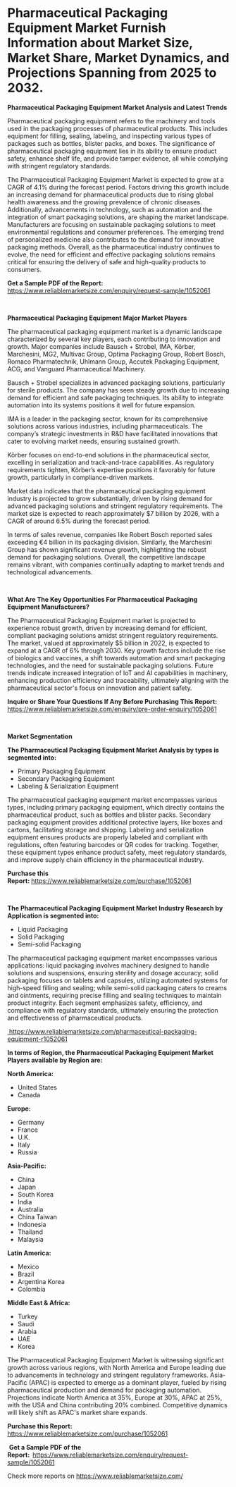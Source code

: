 <p><h1>Pharmaceutical Packaging Equipment Market Furnish Information about Market Size, Market Share, Market Dynamics, and Projections Spanning from 2025 to 2032.</h1></p><p><strong>Pharmaceutical Packaging Equipment Market Analysis and Latest Trends</strong></p>
<p><p>Pharmaceutical packaging equipment refers to the machinery and tools used in the packaging processes of pharmaceutical products. This includes equipment for filling, sealing, labeling, and inspecting various types of packages such as bottles, blister packs, and boxes. The significance of pharmaceutical packaging equipment lies in its ability to ensure product safety, enhance shelf life, and provide tamper evidence, all while complying with stringent regulatory standards.</p><p>The Pharmaceutical Packaging Equipment Market is expected to grow at a CAGR of 4.1% during the forecast period. Factors driving this growth include an increasing demand for pharmaceutical products due to rising global health awareness and the growing prevalence of chronic diseases. Additionally, advancements in technology, such as automation and the integration of smart packaging solutions, are shaping the market landscape. Manufacturers are focusing on sustainable packaging solutions to meet environmental regulations and consumer preferences. The emerging trend of personalized medicine also contributes to the demand for innovative packaging methods. Overall, as the pharmaceutical industry continues to evolve, the need for efficient and effective packaging solutions remains critical for ensuring the delivery of safe and high-quality products to consumers.</p></p>
<p><strong>Get a Sample PDF of the Report:&nbsp;</strong> <a href="https://www.reliablemarketsize.com/enquiry/request-sample/1052061?utm_campaign=2464&utm_medium=2&utm_source=Github&utm_content=ia&utm_term=20022025&utm_id=pharmaceutical-packaging-equipment">https://www.reliablemarketsize.com/enquiry/request-sample/1052061</a></p>
<p>&nbsp;</p>
<p><strong>Pharmaceutical Packaging Equipment Major Market Players</strong></p>
<p><p>The pharmaceutical packaging equipment market is a dynamic landscape characterized by several key players, each contributing to innovation and growth. Major companies include Bausch + Strobel, IMA, Körber, Marchesini, MG2, Multivac Group, Optima Packaging Group, Robert Bosch, Romaco Pharmatechnik, Uhlmann Group, Accutek Packaging Equipment, ACG, and Vanguard Pharmaceutical Machinery.</p><p>Bausch + Strobel specializes in advanced packaging solutions, particularly for sterile products. The company has seen steady growth due to increasing demand for efficient and safe packaging techniques. Its ability to integrate automation into its systems positions it well for future expansion.</p><p>IMA is a leader in the packaging sector, known for its comprehensive solutions across various industries, including pharmaceuticals. The company’s strategic investments in R&D have facilitated innovations that cater to evolving market needs, ensuring sustained growth.</p><p>Körber focuses on end-to-end solutions in the pharmaceutical sector, excelling in serialization and track-and-trace capabilities. As regulatory requirements tighten, Körber’s expertise positions it favorably for future growth, particularly in compliance-driven markets.</p><p>Market data indicates that the pharmaceutical packaging equipment industry is projected to grow substantially, driven by rising demand for advanced packaging solutions and stringent regulatory requirements. The market size is expected to reach approximately $7 billion by 2026, with a CAGR of around 6.5% during the forecast period.</p><p>In terms of sales revenue, companies like Robert Bosch reported sales exceeding €4 billion in its packaging division. Similarly, the Marchesini Group has shown significant revenue growth, highlighting the robust demand for packaging solutions. Overall, the competitive landscape remains vibrant, with companies continually adapting to market trends and technological advancements.</p></p>
<p>&nbsp;</p>
<p><strong>What Are The Key Opportunities For Pharmaceutical Packaging Equipment Manufacturers?</strong></p>
<p><p>The Pharmaceutical Packaging Equipment market is projected to experience robust growth, driven by increasing demand for efficient, compliant packaging solutions amidst stringent regulatory requirements. The market, valued at approximately $5 billion in 2022, is expected to expand at a CAGR of 6% through 2030. Key growth factors include the rise of biologics and vaccines, a shift towards automation and smart packaging technologies, and the need for sustainable packaging solutions. Future trends indicate increased integration of IoT and AI capabilities in machinery, enhancing production efficiency and traceability, ultimately aligning with the pharmaceutical sector's focus on innovation and patient safety.</p></p>
<p><strong>Inquire or Share Your Questions If Any Before Purchasing This Report:</strong> <a href="https://www.reliablemarketsize.com/enquiry/pre-order-enquiry/1052061?utm_campaign=2464&utm_medium=2&utm_source=Github&utm_content=ia&utm_term=20022025&utm_id=pharmaceutical-packaging-equipment">https://www.reliablemarketsize.com/enquiry/pre-order-enquiry/1052061</a></p>
<p>&nbsp;</p>
<p><strong>Market Segmentation</strong></p>
<p><strong>The Pharmaceutical Packaging Equipment Market Analysis by types is segmented into:</strong></p>
<p><ul><li>Primary Packaging Equipment</li><li>Secondary Packaging Equipment</li><li>Labeling & Serialization Equipment</li></ul></p>
<p><p>The pharmaceutical packaging equipment market encompasses various types, including primary packaging equipment, which directly contains the pharmaceutical product, such as bottles and blister packs. Secondary packaging equipment provides additional protective layers, like boxes and cartons, facilitating storage and shipping. Labeling and serialization equipment ensures products are properly labeled and compliant with regulations, often featuring barcodes or QR codes for tracking. Together, these equipment types enhance product safety, meet regulatory standards, and improve supply chain efficiency in the pharmaceutical industry.</p></p>
<p><strong>Purchase this Report:&nbsp;</strong><a href="https://www.reliablemarketsize.com/purchase/1052061?utm_campaign=2464&utm_medium=2&utm_source=Github&utm_content=ia&utm_term=20022025&utm_id=pharmaceutical-packaging-equipment">https://www.reliablemarketsize.com/purchase/1052061</a></p>
<p>&nbsp;</p>
<p><strong>The Pharmaceutical Packaging Equipment Market Industry Research by Application is segmented into:</strong></p>
<p><ul><li>Liquid Packaging</li><li>Solid Packaging</li><li>Semi-solid Packaging</li></ul></p>
<p><p>The pharmaceutical packaging equipment market encompasses various applications: liquid packaging involves machinery designed to handle solutions and suspensions, ensuring sterility and dosage accuracy; solid packaging focuses on tablets and capsules, utilizing automated systems for high-speed filling and sealing; while semi-solid packaging caters to creams and ointments, requiring precise filling and sealing techniques to maintain product integrity. Each segment emphasizes safety, efficiency, and compliance with regulatory standards, ultimately ensuring the protection and effectiveness of pharmaceutical products.</p></p>
<p><a href="https://www.reliablemarketsize.com/pharmaceutical-packaging-equipment-r1052061?utm_campaign=2464&utm_medium=2&utm_source=Github&utm_content=ia&utm_term=20022025&utm_id=pharmaceutical-packaging-equipment">&nbsp;https://www.reliablemarketsize.com/pharmaceutical-packaging-equipment-r1052061</a></p>
<p><strong>In terms of Region, the Pharmaceutical Packaging Equipment Market Players available by Region are:</strong></p>
<p>
    <p> <strong> North America: </strong>
        <ul>
            <li>United States</li>
            <li>Canada</li>
        </ul>
        </p> 
    <p> <strong> Europe: </strong>
        <ul>
            <li>Germany</li>
            <li>France</li>
            <li>U.K.</li>
            <li>Italy</li>
            <li>Russia</li>
        </ul>
        </p> 
    <p> <strong> Asia-Pacific: </strong>
        <ul>
            <li>China</li>
            <li>Japan</li>
            <li>South Korea</li>
            <li>India</li>
            <li>Australia</li>
            <li>China Taiwan</li>
            <li>Indonesia</li>
            <li>Thailand</li>
            <li>Malaysia</li>
        </ul>
        </p> 
    <p> <strong> Latin America: </strong>
        <ul>
            <li>Mexico</li>
            <li>Brazil</li>
            <li>Argentina Korea</li>
            <li>Colombia</li>
        </ul>
        </p> 
    <p> <strong> Middle East & Africa: </strong>
        <ul>
            <li>Turkey</li>
            <li>Saudi</li>
            <li>Arabia</li>
            <li>UAE</li>
            <li>Korea</li>
        </ul>
    </p>
    </p>
<p><p>The Pharmaceutical Packaging Equipment Market is witnessing significant growth across various regions, with North America and Europe leading due to advancements in technology and stringent regulatory frameworks. Asia-Pacific (APAC) is expected to emerge as a dominant player, fueled by rising pharmaceutical production and demand for packaging automation. Projections indicate North America at 35%, Europe at 30%, APAC at 25%, with the USA and China contributing 20% combined. Competitive dynamics will likely shift as APAC's market share expands.</p></p>
<p><strong>Purchase this Report: </strong><a href="https://www.reliablemarketsize.com/purchase/1052061?utm_campaign=2464&utm_medium=2&utm_source=Github&utm_content=ia&utm_term=20022025&utm_id=pharmaceutical-packaging-equipment">https://www.reliablemarketsize.com/purchase/1052061</a></p>
<p>&nbsp;<strong>Get a Sample PDF of the Report:&nbsp;&nbsp;</strong><a href="https://www.reliablemarketsize.com/enquiry/request-sample/1052061?utm_campaign=2464&utm_medium=2&utm_source=Github&utm_content=ia&utm_term=20022025&utm_id=pharmaceutical-packaging-equipment">https://www.reliablemarketsize.com/enquiry/request-sample/1052061</a></p>
<p><strong></strong></p>
<p>Check more reports on <a href="https://www.reliablemarketsize.com/?utm_campaign=2464&utm_medium=2&utm_source=Github&utm_content=ia&utm_term=20022025&utm_id=pharmaceutical-packaging-equipment">https://www.reliablemarketsize.com/</a></p>